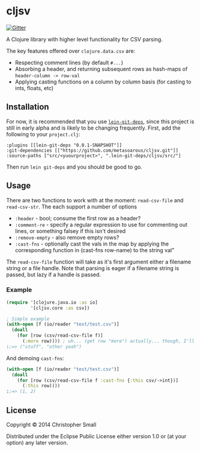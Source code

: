 # cljsv

[![Gitter](https://badges.gitter.im/Join%20Chat.svg)](https://gitter.im/metasoarous/cljsv?utm_source=badge&utm_medium=badge&utm_campaign=pr-badge&utm_content=badge)

A Clojure library with higher level functionality for CSV parsing.

The key features offered over `clojure.data.csv` are:

* Respecting comment lines (by default `#...`)
* Absorbing a header, and returning subsequent rows as hash-maps of `header-column -> row-val`
* Applying casting functions on a column by column basis (for casting to ints, floats, etc)

## Installation

For now, it is recommended that you use [`lein-git-deps`](https://github.com/tobyhede/lein-git-deps), since this project is still in early alpha and is likely to be changing frequently.
First, add the following to your `project.clj`:

    :plugins [[lein-git-deps "0.0.1-SNAPSHOT"]]
    :git-dependencies [["https://github.com/metasoarous/cljsv.git"]]
    :source-paths ["src/<yuourproject>", ".lein-git-deps/cljsv/src/"]

Then run `lein git-deps` and you should be good to go.

## Usage

There are two functions to work with at the moment: `read-csv-file` and `read-csv-str`.
The each support a number of options

* `:header` - bool; consume the first row as a header?
* `:comment-re` - specify a regular expression to use for commenting out lines, or something falsey if this isn't desired
* `:remove-empty` - also remove empty rows?
* `:cast-fns` - optionally cast the vals in the map by applying the corresponding function in (cast-fns row-name) to the string val"

The `read-csv-file` function will take as it's first argument either a filename string or a file handle.
Note that parsing is eager if a filename string is passed, but lazy if a handle is passed.

### Example

```clojure
(require '[clojure.java.io :as io]
         '[cljsv.core :as csv])

; Simple example
(with-open [f (io/reader "test/test.csv")]
  (doall
    (for [row (csv/read-csv-file f)]
      (:more row)))) ; uh... (get row "more") actually... though, I'll be fixing soon
:;=> ("stuff", "other yeah")
```

And demoing `cast-fns`:

```clojure
(with-open [f (io/reader "test/test.csv")]
  (doall
    (for [row (csv/read-csv-file f :cast-fns {:this csv/->int})]
      (:this row))))
:;=> (1, 2)
```

## License

Copyright © 2014 Christopher Small

Distributed under the Eclipse Public License either version 1.0 or (at
your option) any later version.


